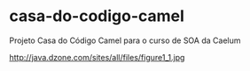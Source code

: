 # casa-do-codigo-camel
Projeto Casa do Código Camel para o curso de SOA da Caelum

http://java.dzone.com/sites/all/files/figure1_1.jpg
